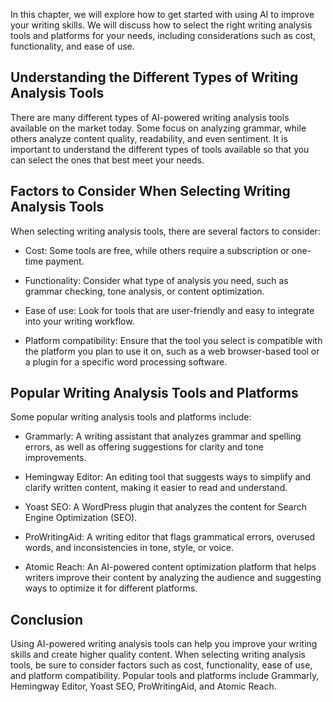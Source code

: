 
In this chapter, we will explore how to get started with using AI to improve your writing skills. We will discuss how to select the right writing analysis tools and platforms for your needs, including considerations such as cost, functionality, and ease of use.

Understanding the Different Types of Writing Analysis Tools
-----------------------------------------------------------

There are many different types of AI-powered writing analysis tools available on the market today. Some focus on analyzing grammar, while others analyze content quality, readability, and even sentiment. It is important to understand the different types of tools available so that you can select the ones that best meet your needs.

Factors to Consider When Selecting Writing Analysis Tools
---------------------------------------------------------

When selecting writing analysis tools, there are several factors to consider:

* Cost: Some tools are free, while others require a subscription or one-time payment.

* Functionality: Consider what type of analysis you need, such as grammar checking, tone analysis, or content optimization.

* Ease of use: Look for tools that are user-friendly and easy to integrate into your writing workflow.

* Platform compatibility: Ensure that the tool you select is compatible with the platform you plan to use it on, such as a web browser-based tool or a plugin for a specific word processing software.

Popular Writing Analysis Tools and Platforms
--------------------------------------------

Some popular writing analysis tools and platforms include:

* Grammarly: A writing assistant that analyzes grammar and spelling errors, as well as offering suggestions for clarity and tone improvements.

* Hemingway Editor: An editing tool that suggests ways to simplify and clarify written content, making it easier to read and understand.

* Yoast SEO: A WordPress plugin that analyzes the content for Search Engine Optimization (SEO).

* ProWritingAid: A writing editor that flags grammatical errors, overused words, and inconsistencies in tone, style, or voice.

* Atomic Reach: An AI-powered content optimization platform that helps writers improve their content by analyzing the audience and suggesting ways to optimize it for different platforms.

Conclusion
----------

Using AI-powered writing analysis tools can help you improve your writing skills and create higher quality content. When selecting writing analysis tools, be sure to consider factors such as cost, functionality, ease of use, and platform compatibility. Popular tools and platforms include Grammarly, Hemingway Editor, Yoast SEO, ProWritingAid, and Atomic Reach.

